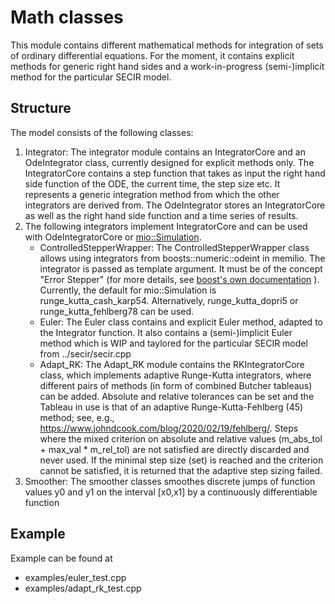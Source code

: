 # Math classes

This module contains different mathematical methods for integration of sets of ordinary differential equations. For the moment, it contains explicit methods for generic right hand sides and a work-in-progress (semi-)implicit method for the particular SECIR model.

## Structure

The model consists of the following classes:
1. Integrator: The integrator module contains an IntegratorCore and an OdeIntegrator class, currently designed for explicit methods only. The IntegratorCore contains a step function that takes as input the right hand side function of the ODE, the current time, the step size etc. It represents a generic integration method from which the other integrators are derived from. The OdeIntegrator stores an IntegratorCore as well as the right hand side function and a time series of results.
2. The following integrators implement IntegratorCore and can be used with OdeIntegratorCore or [mio::Simulation](../compartments/README.md).
    - ControlledStepperWrapper: The ControlledStepperWrapper class allows using integrators from boosts::numeric::odeint in memilio. The integrator is passed as template argument. It must be of the concept "Error Stepper" (for more details, see [boost's own documentation](https://www.boost.org/doc/libs/1_75_0/libs/numeric/odeint/doc/html/boost_numeric_odeint/odeint_in_detail/steppers.html#boost_numeric_odeint.odeint_in_detail.steppers.stepper_overview) ). Currently, the default for mio::Simulation is runge_kutta_cash_karp54. Alternatively, runge_kutta_dopri5 or runge_kutta_fehlberg78 can be used.
    - Euler: The Euler class contains and explicit Euler method, adapted to the Integrator function. It also contains a (semi-)implicit Euler method which is WIP and taylored for the particular SECIR model from ../secir/secir.cpp
    - Adapt_RK: The Adapt_RK module contains the RKIntegratorCore class, which implements adaptive Runge-Kutta integrators, where different pairs of methods (in form of combined Butcher tableaus) can be added. Absolute and relative tolerances can be set and the Tableau in use is that of an adaptive Runge-Kutta-Fehlberg (45) method; see, e.g., https://www.johndcook.com/blog/2020/02/19/fehlberg/. Steps where the mixed criterion on absolute and relative values (m_abs_tol + max_val * m_rel_tol) are not satisfied are directly discarded and never used. If the minimal step size (set) is reached and the criterion cannot be satisfied, it is returned that the adaptive step sizing failed.
3. Smoother: The smoother classes smoothes discrete jumps of function values y0 and y1 on the interval [x0,x1] by a continuously differentiable function

## Example

Example can be found at 
- examples/euler_test.cpp
- examples/adapt_rk_test.cpp
